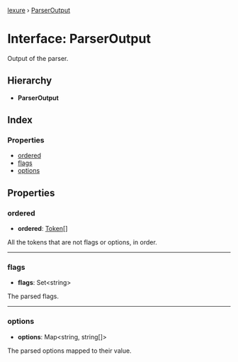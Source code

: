 [lexure](../README.md) › [ParserOutput](parseroutput.md)

# Interface: ParserOutput

Output of the parser.

## Hierarchy

* **ParserOutput**

## Index

### Properties

* [ordered](parseroutput.md#ordered)
* [flags](parseroutput.md#flags)
* [options](parseroutput.md#options)

## Properties

###  ordered

* **ordered**: [Token](token.md)[]

All the tokens that are not flags or options, in order.

___

###  flags

* **flags**: Set\<string\>

The parsed flags.

___

###  options

* **options**: Map\<string, string[]\>

The parsed options mapped to their value.
